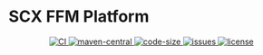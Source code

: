 # SCX FFM Platform

<p align="center">
    <a target="_blank" href="https://github.com/scx-project/scx-ffm-platform/actions/workflows/ci.yml">
        <img src="https://github.com/scx-project/scx-ffm-platform/actions/workflows/ci.yml/badge.svg" alt="CI"/>
    </a>
    <a target="_blank" href="https://central.sonatype.com/artifact/cool.scx/scx-ffm-platform">
        <img src="https://img.shields.io/maven-central/v/cool.scx/scx-ffm-platform?color=ff69b4" alt="maven-central"/>
    </a>
    <a target="_blank" href="https://github.com/scx-project/scx-ffm-platform">
        <img src="https://img.shields.io/github/languages/code-size/scx-project/scx-ffm-platform?color=orange" alt="code-size"/>
    </a>
    <a target="_blank" href="https://github.com/scx-project/scx-ffm-platform/issues">
        <img src="https://img.shields.io/github/issues/scx-project/scx-ffm-platform" alt="issues"/>
    </a>
    <a target="_blank" href="https://github.com/scx-project/scx-ffm-platform/blob/master/LICENSE">
        <img src="https://img.shields.io/github/license/scx-project/scx-ffm-platform" alt="license"/>
    </a>
</p>

